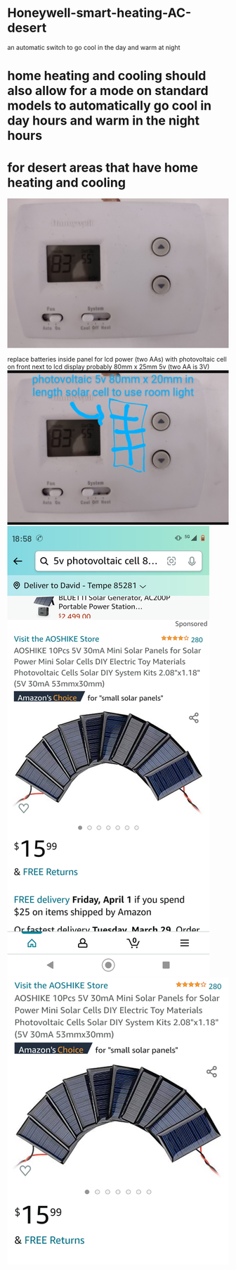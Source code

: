 # Honeywell-smart-heating-AC-desert
an automatic switch to go cool in the day and warm at night

# home heating and cooling should also allow for a mode on standard models to automatically go cool in day hours and warm in the night hours
# for desert areas that have home heating and cooling

![s1](https://raw.githubusercontent.com/c4pt000/Honeywell-smart-heating-AC-desert/main/Screenshot_20220125-082325-773~2.png)


replace batteries inside panel for lcd power (two AAs) with photovoltaic cell on front next to lcd display probably 80mm x 25mm 5v (two AA is 3V)
![s1](https://raw.githubusercontent.com/c4pt000/Honeywell-smart-heating-AC-desert/main/Screenshot_20220327-185111-888~4.png)
![s1](https://raw.githubusercontent.com/c4pt000/Honeywell-smart-heating-AC-desert/main/Screenshot_20220327-185847-126.png)
![s1](https://raw.githubusercontent.com/c4pt000/Honeywell-smart-heating-AC-desert/main/Screenshot_20220327-185847-126~2.png)
